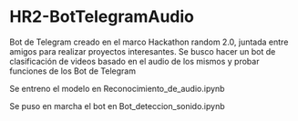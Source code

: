 # HR2-BotTelegramAudio
Bot de Telegram creado en el marco Hackathon random 2.0, juntada entre amigos para realizar proyectos interesantes. Se busco hacer un bot de clasificación de videos basado en el audio de los mismos y probar funciones de los Bot de Telegram

Se entreno el modelo en Reconocimiento_de_audio.ipynb 

Se puso en marcha el bot en Bot_deteccion_sonido.ipynb
